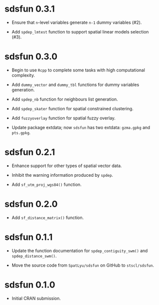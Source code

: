 # sdsfun 0.3.1

* Ensure that `n`-level variables generate `n-1` dummy variables (#2).

* Add `spdep_lmtest` function to support spatial linear models selection (#3).

# sdsfun 0.3.0

* Begin to use `Rcpp` to complete some tasks with high computational complexity.

* Add `dummy_vector` and `dummy_tbl` functions for dummy variables generation.

* Add `spdep_nb` function for neighbours list generation.

* Add `spdep_skater` function for spatial constrained clustering.

* Add `fuzzyoverlay` function for spatial fuzzy overlay.

* Update package extdata; now `sdsfun` has two extdata: `gzma.gpkg` and `pts.gpkg`.

# sdsfun 0.2.1

* Enhance support for other types of spatial vector data.

* Inhibit the warning information produced by `spdep`.

* Add `sf_utm_proj_wgs84()` function.

# sdsfun 0.2.0

* Add `sf_distance_matrix()` function.

# sdsfun 0.1.1

* Update the function documentation for `spdep_contiguity_swm()` and `spdep_distance_swm()`.

* Move the source code from `SpatLyu/sdsfun` on GitHub to `stscl/sdsfun`.

# sdsfun 0.1.0

* Initial CRAN submission.
